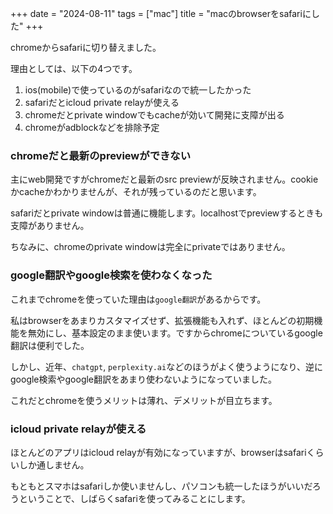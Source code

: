 +++
date = "2024-08-11"
tags = ["mac"]
title = "macのbrowserをsafariにした"
+++

chromeからsafariに切り替えました。

理由としては、以下の4つです。

1. ios(mobile)で使っているのがsafariなので統一したかった
2. safariだとicloud private relayが使える
3. chromeだとprivate windowでもcacheが効いて開発に支障が出る
4. chromeがadblockなどを排除予定

### chromeだと最新のpreviewができない

主にweb開発ですがchromeだと最新のsrc previewが反映されません。cookieかcacheかわかりませんが、それが残っているのだと思います。

safariだとprivate windowは普通に機能します。localhostでpreviewするときも支障がありません。

ちなみに、chromeのprivate windowは完全にprivateではありません。

### google翻訳やgoogle検索を使わなくなった

これまでchromeを使っていた理由は`google翻訳`があるからです。

私はbrowserをあまりカスタマイズせず、拡張機能も入れず、ほとんどの初期機能を無効にし、基本設定のまま使います。ですからchromeについているgoogle翻訳は便利でした。

しかし、近年、`chatgpt`, `perplexity.ai`などのほうがよく使うようになり、逆にgoogle検索やgoogle翻訳をあまり使わないようになっていました。

これだとchromeを使うメリットは薄れ、デメリットが目立ちます。

### icloud private relayが使える

ほとんどのアプリはicloud relayが有効になっていますが、browserはsafariくらいしか通しません。

もともとスマホはsafariしか使いませんし、パソコンも統一したほうがいいだろうということで、しばらくsafariを使ってみることにします。

